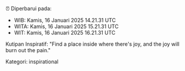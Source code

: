 ⏰ Diperbarui pada:
- WIB: Kamis, 16 Januari 2025 14.21.31 UTC
- WITA: Kamis, 16 Januari 2025 15.21.31 UTC
- WIT: Kamis, 16 Januari 2025 16.21.31 UTC

Kutipan Inspiratif:
"Find a place inside where there's joy, and the joy will burn out the pain."


Kategori: inspirational

